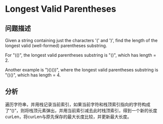 # Longest Valid Parentheses

## 问题描述
Given a string containing just the characters '(' and ')', find the length of the longest valid (well-formed) parentheses substring.

For "(()", the longest valid parentheses substring is "()", which has length = 2.

Another example is ")()())", where the longest valid parentheses substring is "()()", which has length = 4.

## 分析
遍历字符串，并用栈记录当前索引，如果当前字符和栈顶索引指向的字符构成了“()”，则将栈顶元素弹出，并用当前索引减去此时栈顶索引，得到一个新的长度curLen，将curLen与原先保存的最大长度比较，并更新最大长度。